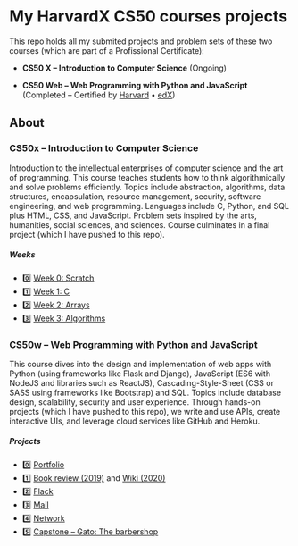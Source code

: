 # My HarvardX CS50 courses projects

This repo holds all my submited projects and problem sets of these two courses (which are part of a Profissional Certificate):

-   **CS50 X – Introduction to Computer Science** (Ongoing)

-   **CS50 Web – Web Programming with Python and JavaScript** (Completed – Certified by [Harvard](https://certificates.cs50.io/c1e0137f-8c92-4f87-b278-0005a2f74af2.pdf?size=letter) • [edX](https://courses.edx.org/certificates/df8462b454f84c57bd00ab12a509c1d8))

## About

### CS50x – Introduction to Computer Science

Introduction to the intellectual enterprises of computer science and the art of programming. This course teaches students how to think algorithmically and solve problems efficiently. Topics include abstraction, algorithms, data structures, encapsulation, resource management, security, software engineering, and web programming. Languages include C, Python, and SQL plus HTML, CSS, and JavaScript. Problem sets inspired by the arts, humanities, social sciences, and sciences. Course culminates in a final project (which I have pushed to this repo).

##### Weeks

-   :zero: [Week 0: Scratch](./x/week0/)
-   :one: [Week 1: C](./x/week1/)
-   :two: [Week 2: Arrays](./x/week2/)
-   :three: [Week 3: Algorithms](./x/week3/)

### CS50w – Web Programming with Python and JavaScript

This course dives into the design and implementation of web apps with Python (using frameworks like Flask and Django), JavaScript (ES6 with NodeJS and libraries such as ReactJS), Cascading-Style-Sheet (CSS or SASS using frameworks like Bootstrap) and SQL. Topics include database design, scalability, security and user experience. Through hands-on projects (which I have pushed to this repo), we write and use APIs, create interactive UIs, and leverage cloud services like GitHub and Heroku.

##### Projects

-   :zero: [Portfolio](./web/project0/)
-   :one: [Book review (2019)](./web/project1) and [Wiki (2020)](./web/2020/project1)
-   :two: [Flack](./web/project2)
-   :three: [Mail](./web/2020/project3)
-   :four: [Network](./web/2020/project4)
-   :five: [Capstone – Gato: The barbershop](./web/2020/finalproject)
